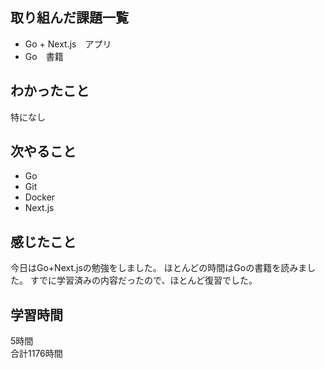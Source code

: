 ## 取り組んだ課題一覧
- Go + Next.js　アプリ
- Go　書籍

## わかったこと
特になし

## 次やること
- Go
- Git
- Docker
- Next.js

## 感じたこと
今日はGo+Next.jsの勉強をしました。
ほとんどの時間はGoの書籍を読みました。
すでに学習済みの内容だったので、ほとんど復習でした。


## 学習時間
5時間<br />
合計1176時間
